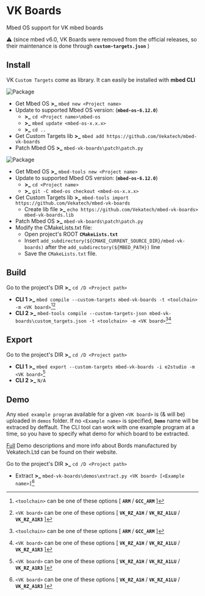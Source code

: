 # VK Boards

Mbed OS support for VK mbed boards

:warning: (since mbed v6.0, VK Boards were removed from the official releases, so their maintenance is done through **`custom-targets.json`** )

## Install

VK `Custom Targets` come as library. It can easily be installed with **mbed CLI**

![Package](https://badgen.net/badge/CLI-1/mbed/green)

- Get Mbed OS **>_** `mbed new <Project name>`
- Update to supported Mbed OS version: (**`mbed-os-6.12.0`**)
  - **>_** `cd <Project name>\mbed-os`
  - **>_** `mbed update <mbed-os-x.x.x>`
  - **>_** `cd ..`
- Get Custom Targets lib **>_** `mbed add https://github.com/Vekatech/mbed-vk-boards`
- Patch Mbed OS **>_** `mbed-vk-boards\patch\patch.py`

![Package](https://badgen.net/badge/CLI-2/mbed-tools/green)

- Get Mbed OS **>_** `mbed-tools new <Project name>`
- Update to supported Mbed OS version: (**`mbed-os-6.12.0`**)
  - **>_** `cd <Project name>`
  - **>_** `git -C mbed-os checkout <mbed-os-x.x.x>`
- Get Custom Targets lib **>_** `mbed-tools import https://github.com/Vekatech/mbed-vk-boards`
  - Create lib file **>_** `echo https://github.com/Vekatech/mbed-vk-boards> mbed-vk-boards.lib`
- Patch Mbed OS **>_** `mbed-vk-boards\patch\patch.py`
- Modify the CMakeLists.txt file:
  - Open project's ROOT **`CMakeLists.txt`**
  - Insert `add_subdirectory(${CMAKE_CURRENT_SOURCE_DIR}/mbed-vk-boards)` after the `add_subdirectory(${MBED_PATH})` line
  - Save the `CMakeLists.txt` file.

## Build

Go to the project's DIR **>_** `cd /D <Project path>`

- **CLI 1 >_** `mbed compile --custom-targets mbed-vk-boards -t <toolchain> -m <VK board>`[^1][^2]
- **CLI 2 >_** `mbed-tools compile --custom-targets-json mbed-vk-boards\custom_targets.json -t <toolchain> -m <VK board>`[^1][^2]

## Export

Go to the project's DIR **>_** `cd /D <Project path>`

- **CLI 1 >_** `mbed export --custom-targets mbed-vk-boards -i e2studio -m <VK board>`[^2]
- **CLI 2 >_** `N/A`

## Demo

Any `mbed example program` available for a given `<VK board>` is (& will be) uploaded in `demos` folder. If no `<Example name>` is specified, **`Demo`** name will be extraced by deffault. The CLI tool can work with one example program at a time, so you have to specify what demo for which board to be extracted.

[Full](https://vekatech.com/products2.php?id=2) Demo descriptions and more info about Bords manufactured by Vekatech.Ltd can be found on their website.

Go to the project's DIR **>_** `cd /D <Project path>`
- Extract **>_** `mbed-vk-boards\demos\extract.py <VK board> [<Example name>]`[^2]

[^1]: `<toolchain>` can be one of these options [ **`ARM`** / **`GCC_ARM`** ]
[^2]: `<VK board>` can be one of these options [ **`VK_RZ_A1H`** / **`VK_RZ_A1LU`** / **`VK_RZ_A1R3`** ]
